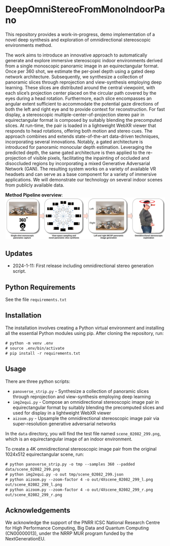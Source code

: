 # DeepOmniStereoFromMonoIndoorPano
This repository provides a work-in-progress, demo implementation of a novel deep synthesis and exploration of omnidirectional stereoscopic environments method.

The work aims to introduce an innovative approach to automatically generate and explore immersive stereoscopic indoor environments derived from a single monoscopic panoramic image in an equirectangular format. Once per 360 shot, we estimate the per-pixel depth using a gated deep network architecture. Subsequently, we synthesize a collection of panoramic slices through reprojection and view-synthesis employing deep learning. These slices are distributed around the central viewpoint, with each slice’s projection center placed on the circular path covered by the eyes during a head rotation. Furthermore, each slice encompasses an angular extent sufficient to accommodate the potential gaze directions of both the left and right eye and to provide context for reconstruction. For fast display, a stereoscopic multiple-center-of-projection stereo pair in equirectangular format is composed by suitably blending the precomputed slices. At run-time, the pair is loaded in a lightweight WebXR viewer that responds to head rotations, offering both motion and stereo cues. The approach combines and extends state-of-the-art data-driven techniques, incorporating several innovations. Notably, a gated architecture is introduced for panoramic monocular depth estimation. Leveraging the predicted depth, the same gated architecture is then applied to the re-projection of visible pixels, facilitating the inpainting of occluded and disoccluded regions by incorporating a mixed Generative Adversarial Network (GAN). The resulting system works on a variety of available VR headsets and can serve as a base component for a variety of immersive applications. We will demonstrate our technology on several indoor scenes from publicly available data.

**Method Pipeline overview**:
![](assets/visual-overview.jpg)

## Updates
* 2024-1-11: First release including omnidirectional stereo generation script.
  
## Python Requirements
See the file `requirements.txt`
 
## Installation
The installation involves creating a Python virtual environment and installing all the essential Python modules using pip. After cloning the repository, run:

```
# python -m venv .env
# source .env/bin/activate
# pip install -r requirements.txt
```

## Usage
There are three python scripts:
* `panoverse_strip.py` - Synthesize a collection of panoramic slices through reprojection and view-synthesis employing deep learning
* `img2equi.py` - Compose an omnidirectional stereoscopic image pair in equirectangular format by suitably blending the precomputed slices and used for display in a lightweight WebXR viewer
* `aizoom.py` - Upsample the omnidirectional stereoscopic image pair via super-resolution generative adversarial networks

In the `data` directory, you will find the test file named `scene_02082_299.png`, which is an equirectangular image of an indoor environment.

To create a 4K omnidirectional stereoscopic image pair from the original 1024x512 equirectangular scene, run:

```
# python panoverse_strip.py -o tmp --samples 360 --padded data/scene_02082_299.png
# python img2equi.py -o out tmp/scene_02082_299.json
# python aizoom.py --zoom-factor 4 -o out/4Xscene_02082_299_l.png out/scene_02082_299_l.png
# python aizoom.py --zoom-factor 4 -o out/4Xscene_02082_299_r.png out/scene_02082_299_r.png
```

## Acknowledgements
We acknowledge the support of the PNRR ICSC National Research Centre for High Performance Computing, Big Data and Quantum Computing (CN00000013), under the NRRP MUR program funded by the NextGenerationEU.

